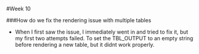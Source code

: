 #Week 10

###How do we fix the rendering issue with multiple tables
- When I first saw the issue, I immediately went in and tried to fix it, but my first two attempts failed. To set the TBL_OUTPUT to an empty string before rendering a new table, but it didnt work properly. 

